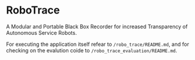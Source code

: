 # RoboTrace
A Modular and Portable Black Box Recorder for increased Transparency of Autonomous Service Robots.

For executing the application itself refear to `/robo_trace/README.md`, and for checking on the evalution coide to `/robo_trace_evaluation/README.md`.